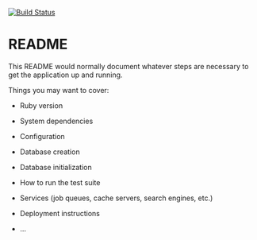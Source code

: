[![Build Status](https://travis-ci.com/mybuddydocs/buddydocs_stack.svg?token=g9ykjDG4gKqnsxgvA8om&branch=master)](https://travis-ci.com/mybuddydocs/buddydocs_stack)

# README

This README would normally document whatever steps are necessary to get the
application up and running.

Things you may want to cover:

* Ruby version

* System dependencies

* Configuration

* Database creation

* Database initialization

* How to run the test suite

* Services (job queues, cache servers, search engines, etc.)

* Deployment instructions

* ...


